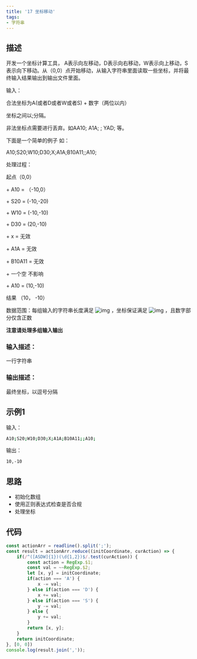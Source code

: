 ```yaml
---
title: '17 坐标移动'
tags:
- 字符串
---
```


## 描述

开发一个坐标计算工具， A表示向左移动，D表示向右移动，W表示向上移动，S表示向下移动。从（0,0）点开始移动，从输入字符串里面读取一些坐标，并将最终输入结果输出到输出文件里面。

输入：

合法坐标为A(或者D或者W或者S) + 数字（两位以内）

坐标之间以;分隔。

非法坐标点需要进行丢弃。如AA10; A1A; $%$; YAD; 等。

下面是一个简单的例子 如：

A10;S20;W10;D30;X;A1A;B10A11;;A10;

处理过程：

起点（0,0）

\+  A10  = （-10,0）

\+  S20  = (-10,-20)

\+  W10 = (-10,-10)

\+  D30 = (20,-10)

\+  x  = 无效

\+  A1A  = 无效

\+  B10A11  = 无效

\+ 一个空 不影响

\+  A10 = (10,-10)

结果 （10， -10）

数据范围：每组输入的字符串长度满足 ![img](https://www.nowcoder.com/equation?tex=1%5Cle%20n%20%5Cle%2010000%20%5C) ，坐标保证满足 ![img](https://www.nowcoder.com/equation?tex=-2%5E%7B31%7D%20%5Cle%20x%2Cy%20%5Cle%202%5E%7B31%7D-1%20%5C) ，且数字部分仅含正数

**注意请处理多组输入输出**

### 输入描述：

一行字符串

### 输出描述：

最终坐标，以逗号分隔

## 示例1

输入：

```bash
A10;S20;W10;D30;X;A1A;B10A11;;A10;
```



输出：

```bash
10,-10
```

## 思路

- 初始化数组
- 使用正则表达式检查是否合规
- 处理坐标


## 代码

```js
const actionArr = readline().split(';');
const result = actionArr.reduce((initCoordinate, curAction) => {
    if(/^([ASDW]{1})(\d{1,2})$/.test(curAction)) {
        const action = RegExp.$1;
        const val = ~~RegExp.$2;
        let [x, y] = initCoordinate;
        if(action === 'A') {
            x -= val;
        } else if(action === 'D') {
            x += val;
        } else if(action === 'S') {
            y -= val;
        } else {
            y += val;
        }
        return [x, y];
    }
    return initCoordinate;
}, [0, 0])
console.log(result.join(','));
```

